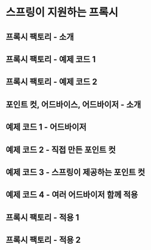 # 스프링이 지원하는 프록시

## 프록시 팩토리 - 소개

## 프록시 팩토리 - 예제 코드 1

## 프록시 팩토리 - 예제 코드 2

## 포인트 컷, 어드바이스, 어드바이저 - 소개

## 예제 코드 1 - 어드바이저

## 예제 코드 2 - 직접 만든 포인트 컷

## 예제 코드 3 - 스프링이 제공하는 포인트 컷

## 예제 코드 4 - 여러 어드바이저 함께 적용

## 프록시 팩토리 - 적용 1

## 프록시 팩토리 - 적용 2